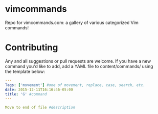 # vimcommands

Repo for vimcommands.com: a gallery of various categorized Vim commands!

# Contributing

Any and all suggestions or pull requests are welcome. If you have a new command you'd like to add, add a YAML file to content/commands/ using the template below:

```yaml
---
Tags: ['movement'] #one of movement, replace, case, search, etc.
date: 2015-12-11T16:16:46-05:00
title: 'G' #command
---

Move to end of file #description
```
